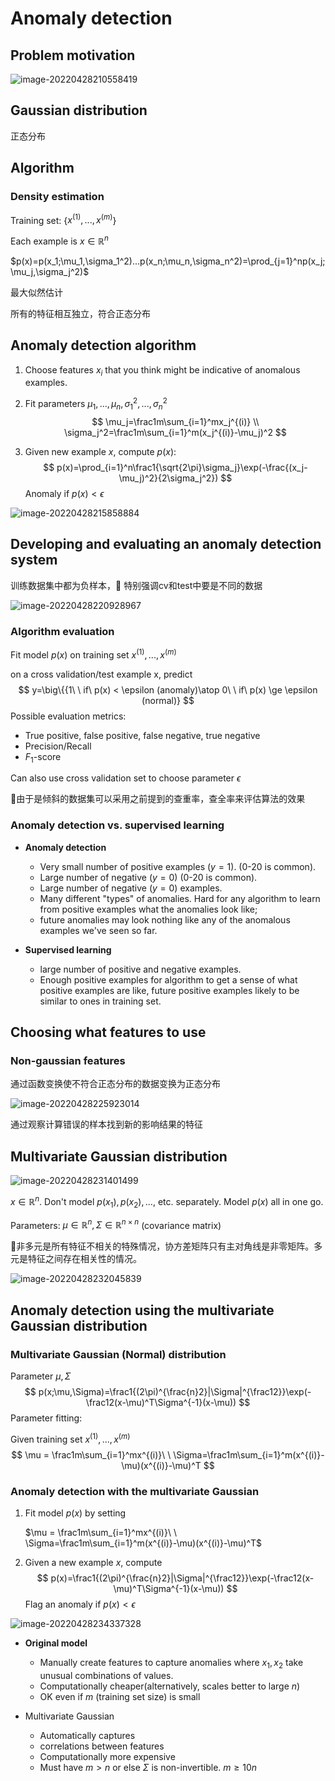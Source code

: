 # Anomaly detection

## Problem motivation

![image-20220428210558419](assets/image-20220428210558419.png)

## Gaussian distribution

正态分布

## Algorithm

### Density estimation

Training set: {$x^{(1)},...,x^{(m)}$}

Each example is $x \in\mathbb{R}^n$

$p(x)=p(x_1;\mu_1,\sigma_1^2)...p(x_n;\mu_n,\sigma_n^2)=\prod_{j=1}^np(x_j;\mu_j,\sigma_j^2)$

最大似然估计

所有的特征相互独立，符合正态分布

## Anomaly detection algorithm

1. Choose features $x_i$ that you think might be indicative of anomalous examples.

2. Fit parameters $\mu_1,...,\mu_n,\sigma_1^2,...,\sigma_n^2$
   $$
   \mu_j=\frac1m\sum_{i=1}^mx_j^{(i)} \\
   \sigma_j^2=\frac1m\sum_{i=1}^m(x_j^{(i)}-\mu_j)^2
   $$

3. Given new example $x$, compute $p(x)$:
   $$
   p(x)=\prod_{i=1}^n\frac1{\sqrt{2\pi}\sigma_j}\exp(-\frac{(x_j-\mu_j)^2}{2\sigma_j^2})
   $$
   Anomaly if $p(x)<\epsilon$

![image-20220428215858884](assets/image-20220428215858884.png)

## Developing and evaluating an anomaly detection system

训练数据集中都为负样本，:crescent_moon: 特别强调cv和test中要是不同的数据

![image-20220428220928967](assets/image-20220428220928967.png)

### Algorithm evaluation

Fit model $p(x)$ on training set ${x^{(1)},...,x^{(m)}}$

on a cross validation/test example x, predict 
$$
y=\big\{{1\ \ if\ p(x) < \epsilon (anomaly)\atop 0\ \ if\ p(x) \ge \epsilon (normal)}
$$
Possible evaluation metrics:

- True positive, false positive, false negative, true negative
- Precision/Recall
- $F_1$-score

Can also use cross validation set to choose parameter $\epsilon$

:notebook:由于是倾斜的数据集可以采用之前提到的查重率，查全率来评估算法的效果

### Anomaly detection vs. supervised learning

- **Anomaly detection**
  - Very small number of positive examples ($y=1$). (0-20 is common).
  - Large number of negative ($y=0$) (0-20 is common).
  - Large number of negative ($y=0$) examples.
  - Many different "types" of anomalies. Hard for any algorithm to learn from positive examples what the anomalies look like;
  - future anomalies may look nothing like any of the anomalous examples we've seen so far.

- **Supervised learning**
  - large number of positive and negative examples.
  - Enough positive examples for algorithm to get a sense of what positive examples are like, future positive examples likely to be similar to ones in training set.

## Choosing what features to use

### Non-gaussian features

通过函数变换使不符合正态分布的数据变换为正态分布

![image-20220428225923014](assets/image-20220428225923014.png)

通过观察计算错误的样本找到新的影响结果的特征

## Multivariate Gaussian distribution

![image-20220428231401499](assets/image-20220428231401499.png)

$x\in\mathbb{R}^n$. Don't model $p(x_1),p(x_2),...,$ etc. separately. Model $p(x)$ all in one go.

Parameters: $\mu\in\mathbb{R}^n,\Sigma\in\mathbb{R}^{n\times n}$ (covariance matrix)

:notebook:非多元是所有特征不相关的特殊情况，协方差矩阵只有主对角线是非零矩阵。多元是特征之间存在相关性的情况。

![image-20220428232045839](assets/image-20220428232045839.png)

## Anomaly detection using the multivariate Gaussian distribution

### Multivariate Gaussian (Normal) distribution

Parameter $\mu,\Sigma$
$$
p(x;\mu,\Sigma)=\frac1{(2\pi)^{\frac{n}2}|\Sigma|^{\frac12}}\exp(-\frac12(x-\mu)^T\Sigma^{-1}(x-\mu))
$$
Parameter fitting:

Given training set ${x^{(1)},...,x^{(m)}}$
$$
\mu = \frac1m\sum_{i=1}^mx^{(i)}\ \ \Sigma=\frac1m\sum_{i=1}^m(x^{(i)}-\mu)(x^{(i)}-\mu)^T
$$

### Anomaly detection with the multivariate Gaussian

1. Fit model $p(x)$ by setting 

   $\mu = \frac1m\sum_{i=1}^mx^{(i)}\ \ \Sigma=\frac1m\sum_{i=1}^m(x^{(i)}-\mu)(x^{(i)}-\mu)^T$

2. Given a new example $x$, compute
   $$
   p(x)=\frac1{(2\pi)^{\frac{n}2}|\Sigma|^{\frac12}}\exp(-\frac12(x-\mu)^T\Sigma^{-1}(x-\mu))
   $$
   Flag an anomaly if $p(x)<\epsilon$

![image-20220428234337328](assets/image-20220428234337328.png)

- **Original model**
  - Manually create features to capture anomalies where $x_1,x_2$ take unusual combinations of values.
  - Computationally cheaper(alternatively, scales better to large $n$) 
  - OK even if $m$ (training set size) is small

- Multivariate Gaussian
  - Automatically captures
  - correlations between features
  - Computationally more expensive
  - Must have $m>n$ or else $\Sigma$ is non-invertible. $m\ge 10n$